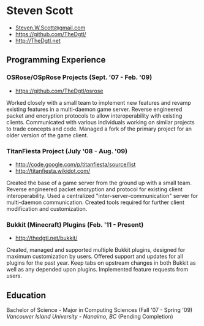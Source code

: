 # Steven Scott #
* Steven.W.Scott@gmail.com
* https://github.com/TheDgtl/
* http://TheDgtl.net

## Programming Experience ##
### OSRose/OSpRose Projects (Sept. '07 - Feb. '09)
* https://github.com/TheDgtl/osrose

Worked closely with a small team to implement new features and revamp existing features in a multi-daemon game server. Reverse engineered packet and encryption protocols to allow interoperability with existing clients. Communicated with various individuals working on similar projects to trade concepts and code. Managed a fork of the primary project for an older version of the game client.

### TitanFiesta Project (July '08 - Aug. '09)
* http://code.google.com/p/titanfiesta/source/list
* http://titanfiesta.wikidot.com/

Created the base of a game server from the ground up with a small team. Reverse engineered packet encryption and protocol for existing client interoperability. Used a centralized "inter-server-communication" server for multi-daemon communication. Created tools required for further client modification and customization.

### Bukkit (Minecraft) Plugins (Feb. '11 - Present)
* http://thedgtl.net/bukkit/

Created, managed and supported multiple Bukkit plugins, designed for maximum customization by users. Offered support and updates for all plugins for the past year. Keep tabs on upstream changes in both Bukkit as well as any depended upon plugins. Implemented feature requests from users.

## Education
Bachelor of Science - Major in Computing Sciences (Fall '07 - Spring '09)<br>
*Vancouver Island University - Nanaimo, BC* (Pending Completion)